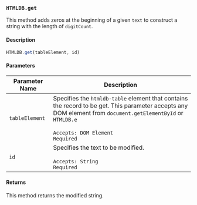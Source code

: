 ### `HTMLDB.get`

This method adds zeros at the beginning of a given `text` to construct a string with the length of `digitCount`.

#### Description

```javascript
HTMLDB.get(tableElement, id)
```

#### Parameters

| Parameter Name             | Description                               |
| -------------------------- | ----------------------------------------- |
| `tableElement` | Specifies the `htmldb-table` element that contains the record to be get. This parameter accepts any DOM element from `document.getElementById` or `HTMLDB.e`<br><br>`Accepts: DOM Element`<br>`Required` |
| `id` | Specifies the text to be modified.<br><br>`Accepts: String`<br>`Required` |

#### Returns

This method returns the modified string.